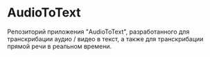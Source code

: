 # AudioToText
Репозиторий приложения "AudioToText", разработанного для транскрибации аудио / видео в текст, а также для транскрибации прямой речи в реальном времени. 
